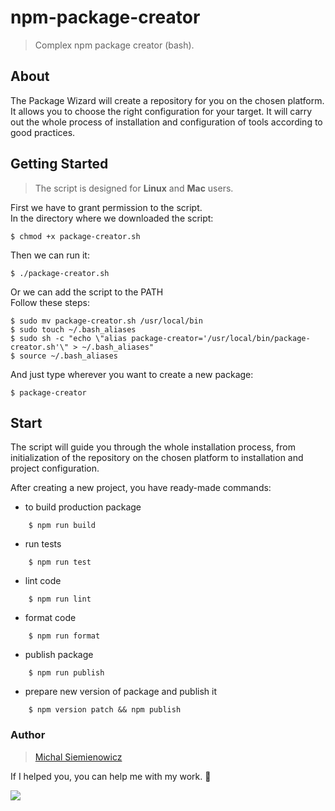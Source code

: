 # npm-package-creator
> Complex npm package creator (bash).

## About
The Package Wizard will create a repository for you on the chosen platform. It allows you to choose the right configuration for your target.  It will carry out the whole process of installation and configuration of tools according to good practices.

## Getting Started
> The script is designed for **Linux** and **Mac** users.

First we have to grant permission to the script.<br>
In the directory where we downloaded the script:
```
$ chmod +x package-creator.sh
```

Then we can run it:
```
$ ./package-creator.sh
```

Or we can add the script to the PATH<br>
Follow these steps:
```
$ sudo mv package-creator.sh /usr/local/bin
$ sudo touch ~/.bash_aliases
$ sudo sh -c "echo \"alias package-creator='/usr/local/bin/package-creator.sh'\" > ~/.bash_aliases"
$ source ~/.bash_aliases
```

And just type wherever you want to create a new package:
```
$ package-creator
```

## Start
The script will guide you through the whole installation process, from initialization of the repository on the chosen platform to installation and project configuration.

After creating a new project, you have ready-made commands:
- to build production package
```
    $ npm run build
```
- run tests
```
    $ npm run test
```
- lint code
```
    $ npm run lint
```
- format code
```
    $ npm run format
```
- publish package
```
    $ npm run publish
```
- prepare new version of package and publish it
```
    $ npm version patch && npm publish
```

### Author
>[Michal Siemienowicz](linkedin.com/in/michal-siemienowicz-761879151)

If I helped you, you can help me with my work. 🍻

<a target="_blank" rel="noopener noreferrer" href="https://paypal.me/msmikesm"><img src="https://img.shields.io/badge/-Donate--me-blue?color=00457C&logo=paypal&style=for-the-badge"></a>
